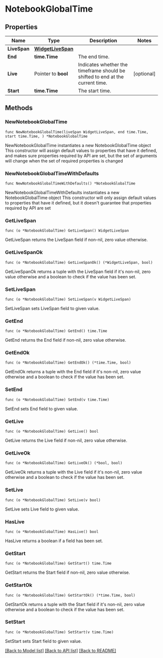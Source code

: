 # NotebookGlobalTime

## Properties

Name | Type | Description | Notes
---- | ---- | ----------- | ------
**LiveSpan** | [**WidgetLiveSpan**](WidgetLiveSpan.md) |  | 
**End** | **time.Time** | The end time. | 
**Live** | Pointer to **bool** | Indicates whether the timeframe should be shifted to end at the current time. | [optional] 
**Start** | **time.Time** | The start time. | 

## Methods

### NewNotebookGlobalTime

`func NewNotebookGlobalTime(liveSpan WidgetLiveSpan, end time.Time, start time.Time, ) *NotebookGlobalTime`

NewNotebookGlobalTime instantiates a new NotebookGlobalTime object
This constructor will assign default values to properties that have it defined,
and makes sure properties required by API are set, but the set of arguments
will change when the set of required properties is changed

### NewNotebookGlobalTimeWithDefaults

`func NewNotebookGlobalTimeWithDefaults() *NotebookGlobalTime`

NewNotebookGlobalTimeWithDefaults instantiates a new NotebookGlobalTime object
This constructor will only assign default values to properties that have it defined,
but it doesn't guarantee that properties required by API are set

### GetLiveSpan

`func (o *NotebookGlobalTime) GetLiveSpan() WidgetLiveSpan`

GetLiveSpan returns the LiveSpan field if non-nil, zero value otherwise.

### GetLiveSpanOk

`func (o *NotebookGlobalTime) GetLiveSpanOk() (*WidgetLiveSpan, bool)`

GetLiveSpanOk returns a tuple with the LiveSpan field if it's non-nil, zero value otherwise
and a boolean to check if the value has been set.

### SetLiveSpan

`func (o *NotebookGlobalTime) SetLiveSpan(v WidgetLiveSpan)`

SetLiveSpan sets LiveSpan field to given value.


### GetEnd

`func (o *NotebookGlobalTime) GetEnd() time.Time`

GetEnd returns the End field if non-nil, zero value otherwise.

### GetEndOk

`func (o *NotebookGlobalTime) GetEndOk() (*time.Time, bool)`

GetEndOk returns a tuple with the End field if it's non-nil, zero value otherwise
and a boolean to check if the value has been set.

### SetEnd

`func (o *NotebookGlobalTime) SetEnd(v time.Time)`

SetEnd sets End field to given value.


### GetLive

`func (o *NotebookGlobalTime) GetLive() bool`

GetLive returns the Live field if non-nil, zero value otherwise.

### GetLiveOk

`func (o *NotebookGlobalTime) GetLiveOk() (*bool, bool)`

GetLiveOk returns a tuple with the Live field if it's non-nil, zero value otherwise
and a boolean to check if the value has been set.

### SetLive

`func (o *NotebookGlobalTime) SetLive(v bool)`

SetLive sets Live field to given value.

### HasLive

`func (o *NotebookGlobalTime) HasLive() bool`

HasLive returns a boolean if a field has been set.

### GetStart

`func (o *NotebookGlobalTime) GetStart() time.Time`

GetStart returns the Start field if non-nil, zero value otherwise.

### GetStartOk

`func (o *NotebookGlobalTime) GetStartOk() (*time.Time, bool)`

GetStartOk returns a tuple with the Start field if it's non-nil, zero value otherwise
and a boolean to check if the value has been set.

### SetStart

`func (o *NotebookGlobalTime) SetStart(v time.Time)`

SetStart sets Start field to given value.



[[Back to Model list]](../README.md#documentation-for-models) [[Back to API list]](../README.md#documentation-for-api-endpoints) [[Back to README]](../README.md)


